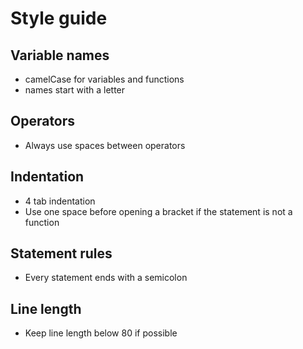 # Style guide

## Variable names
- camelCase for variables and functions
- names start with a letter

## Operators
- Always use spaces between operators

## Indentation
- 4 tab indentation
- Use one space before opening a bracket if the statement is not a function

## Statement rules
- Every statement ends with a semicolon

## Line length
- Keep line length below 80 if possible
